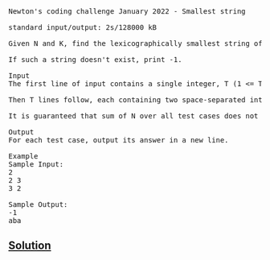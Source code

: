 <pre>
Newton's coding challenge January 2022 - Smallest string

standard input/output: 2s/128000 kB

Given N and K, find the lexicographically smallest string of length N using only the first K lowercase letters of the alphabet such that each letter is used at least once and no two adjacent characters are equal.

If such a string doesn't exist, print -1.

Input
The first line of input contains a single integer, T (1 <= T <= 100).

Then T lines follow, each containing two space-separated integers, N (1 <= N <= 105) and K (1 <= K <= 26).

It is guaranteed that sum of N over all test cases does not exceed 106

Output
For each test case, output its answer in a new line.

Example
Sample Input:
2
2 3
3 2

Sample Output:
-1
aba
</pre>

## [Solution](smallest%20string.py) 